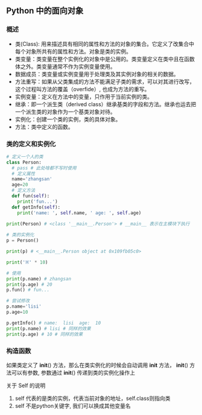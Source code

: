 Python 中的面向对象
---

### 概述

- 类(Class): 用来描述具有相同的属性和方法的对象的集合。它定义了改集合中每个对象所共有的属性和方法。对象是类的实例。
- 类变量：类变量在整个实例化的对象中是公用的。类变量定义在类中且在函数体之外。类变量通常不作为实例变量使用。
- 数据成员：类变量或实例变量用于处理类及其实例对象的相关的数据。
- 方法重写：如果从父类集成的方法不能满足子类的需求，可以对其进行改写，这个过程叫方法的覆盖（overfide）, 也成为方法的重写。
- 实例变量：定义在方法中的变量，只作用于当前实例的类。
- 继承：即一个派生类（derived class）继承基类的字段和方法。继承也运去把一个派生类的对象作为一个基类对象对待。
- 实例化：创建一个类的实例，类的具体对象。
- 方法：类中定义的函数。

### 类的定义和实例化

```python
# 定义一个人的类
class Person:
  # pass # 此处啥都不写时使用
  # 定义属性
  name='zhangsan'
  age=20
  # 定义方法
  def fun(self):
    print('fun...')
  def getInfo(self):
    print('name: ', self.name, ' age: ', self.age)
  
print(Person) # <class '__main__.Person'> # __main__ 表示在主模块下执行

# 类的实例化
p = Person()

print(p) # <__main__.Person object at 0x109fb05c0>

print('※' * 10)

# 使用
print(p.name) # zhangsan
print(p.age) # 20
p.fun() # fun...

# 尝试修改
p.name='lisi'
p.age=10

p.getInfo() # name:  lisi  age:  10
print(p.name) # lisi # 同样的效果
print(p.age) # 10 # 同样的效果

```

### 构造函数

如果类定义了 __init__() 方法，那么在类实例化的时候会自动调用 __init__ 方法， __init__() 方法可以有参数, 参数通过 __init__() 传递到类的实例化操作上

关于 Self 的说明

1. self 代表的是类的实例，代表当前对象的地址，self.class则指向类
2. self 不是python关键字, 我们可以换成其他变量名

